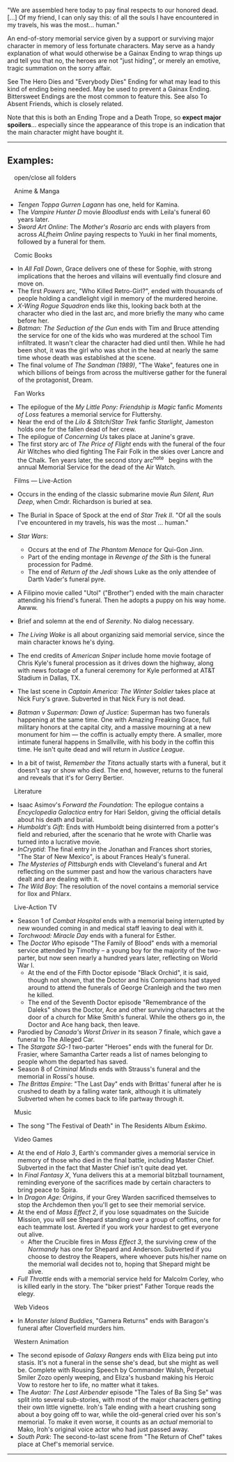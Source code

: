 "We are assembled here today to pay final respects to our honored dead. \[...\] Of my friend, I can only say this: of all the souls I have encountered in my travels, his was the most... human."

An end-of-story memorial service given by a support or surviving major character in memory of less fortunate characters. May serve as a handy explanation of what would otherwise be a Gainax Ending to wrap things up and tell you that no, the heroes are not "just hiding", or merely an emotive, tragic summation on the sorry affair.

See The Hero Dies and "Everybody Dies" Ending for what may lead to this kind of ending being needed. May be used to prevent a Gainax Ending. Bittersweet Endings are the most common to feature this. See also To Absent Friends, which is closely related.

Note that this is both an Ending Trope and a Death Trope, so **expect major spoilers**... especially since the appearance of this trope is an indication that the main character might have bought it.

___

## Examples:

    open/close all folders 

    Anime & Manga 

-   _Tengen Toppa Gurren Lagann_ has one, held for Kamina.
-   The _Vampire Hunter D_ movie _Bloodlust_ ends with Leila's funeral 60 years later.
-   _Sword Art Online_: The _Mother's Rosario_ arc ends with players from across _ALfheim Online_ paying respects to Yuuki in her final moments, followed by a funeral for them.

    Comic Books 

-   In _All Fall Down_, Grace delivers one of these for Sophie, with strong implications that the heroes and villains will eventually find closure and move on.
-   The first _Powers_ arc, "Who Killed Retro-Girl?", ended with thousands of people holding a candlelight vigil in memory of the murdered heroine.
-   _X-Wing Rogue Squadron_ ends like this, looking back both at the character who died in the last arc, and more briefly the many who came before her.
-   _Batman: The Seduction of the Gun_ ends with Tim and Bruce attending the service for one of the kids who was murdered at the school Tim infiltrated. It wasn't clear the character had died until then. While he had been shot, it was the girl who was shot in the head at nearly the same time whose death was established at the scene.
-   The final volume of _The Sandman (1989)_, "The Wake", features one in which billions of beings from across the multiverse gather for the funeral of the protagonist, Dream.

    Fan Works 

-   The epilogue of the _My Little Pony: Friendship is Magic_ fanfic _Moments of Loss_ features a memorial service for Fluttershy.
-   Near the end of the _Lilo & Stitch_/_Star Trek_ fanfic _Starlight_, Jameston holds one for the fallen dead of her crew.
-   The epilogue of _Concerning Us_ takes place at Janine's grave.
-   The first story arc of _The Price of Flight_ ends with the funeral of the four Air Witches who died fighting The Fair Folk in the skies over Lancre and the Chalk. Ten years later, the second story arc<sup>note&nbsp;</sup>  begins with the annual Memorial Service for the dead of the Air Watch.

    Films — Live-Action 

-   Occurs in the ending of the classic submarine movie _Run Silent, Run Deep_, when Cmdr. Richardson is buried at sea.

-   The Burial in Space of Spock at the end of _Star Trek II_. "Of all the souls I've encountered in my travels, his was the most ... human."
-   _Star Wars_:
    -   Occurs at the end of _The Phantom Menace_ for Qui-Gon Jinn.
    -   Part of the ending montage in _Revenge of the Sith_ is the funeral procession for Padmé.
    -   The end of _Return of the Jedi_ shows Luke as the only attendee of Darth Vader's funeral pyre.
-   A Filipino movie called "Utol" ("Brother") ended with the main character attending his friend's funeral. Then he adopts a puppy on his way home. Awww.
-   Brief and solemn at the end of _Serenity_. No dialog necessary.

-   _The Living Wake_ is all about organizing said memorial service, since the main character knows he's dying.
-   The end credits of _American Sniper_ include home movie footage of Chris Kyle's funeral procession as it drives down the highway, along with news footage of a funeral ceremony for Kyle performed at AT&T Stadium in Dallas, TX.
-   The last scene in _Captain America: The Winter Soldier_ takes place at Nick Fury's grave. Subverted in that Nick Fury is not dead.
-   _Batman v Superman: Dawn of Justice_: Superman has two funerals happening at the same time. One with Amazing Freaking Grace, full military honors at the capital city, and a massive mourning at a new monument for him — the coffin is actually empty there. A smaller, more intimate funeral happens in Smallville, with his body in the coffin this time. He isn't quite dead and will return in _Justice League_.
-   In a bit of twist, _Remember the Titans_ actually starts with a funeral, but it doesn't say or show who died. The end, however, returns to the funeral and reveals that it's for Gerry Bertier.

    Literature 

-   Isaac Asimov's _Forward the Foundation_: The epilogue contains a _Encyclopedia Galactica_ entry for Hari Seldon, giving the official details about his death and burial.
-   _Humboldt's Gift_: Ends with Humboldt being disinterred from a potter's field and reburied, after the scenario that he wrote with Charlie was turned into a lucrative movie.
-   _InCryptid_: The final entry in the Jonathan and Frances short stories, "The Star of New Mexico", is about Frances Healy's funeral.
-   _The Mysteries of Pittsburgh_ ends with Cleveland's funeral and Art reflecting on the summer past and how the various characters have dealt and are dealing with it.
-   _The Wild Boy_: The resolution of the novel contains a memorial service for Ilox and Phlarx.

    Live-Action TV 

-   Season 1 of _Combat Hospital_ ends with a memorial being interrupted by new wounded coming in and medical staff leaving to deal with it.
-   _Torchwood: Miracle Day_ ends with a funeral for Esther.
-   The _Doctor Who_ episode "The Family of Blood" ends with a memorial service attended by Timothy – a young boy for the majority of the two-parter, but now seen nearly a hundred years later, reflecting on World War I.
    -   At the end of the Fifth Doctor episode "Black Orchid", it is said, though not shown, that the Doctor and his Companions had stayed around to attend the funerals of George Cranleigh and the two men he killed.
    -   The end of the Seventh Doctor episode "Remembrance of the Daleks" shows the Doctor, Ace and other surviving characters at the door of a church for Mike Smith's funeral. While the others go in, the Doctor and Ace hang back, then leave.
-   Parodied by _Canada's Worst Driver_ in its season 7 finale, which gave a funeral to The Alleged Car.
-   The _Stargate SG-1_ two-parter "Heroes" ends with the funeral for Dr. Frasier, where Samantha Carter reads a list of names belonging to people whom the departed has saved.
-   Season 8 of _Criminal Minds_ ends with Strauss's funeral and the memorial in Rossi's house.
-   _The Brittas Empire_: "The Last Day" ends with Brittas' funeral after he is crushed to death by a falling water tank, although it is ultimately Subverted when he comes back to life partway through it.

    Music 

-   The song "The Festival of Death" in The Residents Album _Eskimo_.

    Video Games 

-   At the end of _Halo 3_, Earth's commander gives a memorial service in memory of those who died in the final battle, including Master Chief. Subverted in the fact that Master Chief isn't quite dead yet.
-   In _Final Fantasy X_, Yuna delivers this at a memorial blitzball tournament, reminding everyone of the sacrifices made by certain characters to bring peace to Spira.
-   In _Dragon Age: Origins_, if your Grey Warden sacrificed themselves to stop the Archdemon then you'll get to see their memorial service.
-   At the end of _Mass Effect 2_, if you lose squadmates on the Suicide Mission, you will see Shepard standing over a group of coffins, one for each teammate lost. Averted if you work your hardest to get everyone out alive.
    -   After the Crucible fires in _Mass Effect 3_, the surviving crew of the _Normandy_ has one for Shepard and Anderson. Subverted if you choose to destroy the Reapers, where whoever puts his/her name on the memorial wall decides not to, hoping that Shepard might be alive.
-   _Full Throttle_ ends with a memorial service held for Malcolm Corley, who is killed early in the story. The "biker priest" Father Torque reads the elegy.

    Web Videos 

-   In _Monster Island Buddies_, "Gamera Returns" ends with Baragon's funeral after Cloverfield murders him.

    Western Animation 

-   The second episode of _Galaxy Rangers_ ends with Eliza being put into stasis. It's not a funeral in the sense she's dead, but she might as well be. Complete with Rousing Speech by Commander Walsh, Perpetual Smiler Zozo openly weeping, and Eliza's husband making his Heroic Vow to restore her to life, no matter what it takes.
-   The _Avatar: The Last Airbender_ episode "The Tales of Ba Sing Se" was split into several sub-stories, with most of the major characters getting their own little vignette. Iroh's Tale ending with a heart crushing song about a boy going off to war, while the old-general cried over his son's memorial. To make it even worse, it counts as an _actual_ memorial to Mako, Iroh's original voice actor who had just passed away.
-   _South Park_: The second-to-last scene from "The Return of Chef" takes place at Chef's memorial service.

___